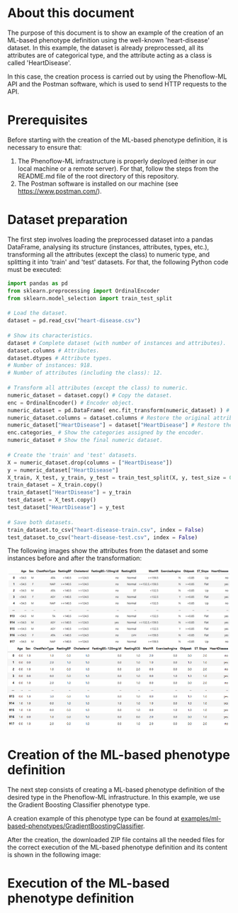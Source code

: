 # About this document

The purpose of this document is to show an example of the creation of an ML-based phenotype definition using the well-known 'heart-disease' dataset. In this example, the dataset is already preprocessed, all its attributes are of categorical type, and the attribute acting as a class is called 'HeartDisease'.

In this case, the creation process is carried out by using the Phenoflow-ML API and the Postman software, which is used to send HTTP requests to the API.

# Prerequisites

Before starting with the creation of the ML-based phenotype definition, it is necessary to ensure that:

  1. The Phenoflow-ML infrastructure is properly deployed (either in our local machine or a remote server). For that, follow the steps from the README.md file of the root directory of this repository.
  2. The Postman software is installed on our machine (see https://www.postman.com/).

# Dataset preparation

The first step involves loading the preprocessed dataset into a pandas DataFrame, analysing its structure (instances, attributes, types, etc.), transforming all the attributes (except the class) to numeric type, and splitting it into 'train' and 'test' datasets. For that, the following Python code must be executed:

```python
import pandas as pd
from sklearn.preprocessing import OrdinalEncoder
from sklearn.model_selection import train_test_split

# Load the dataset.
dataset = pd.read_csv("heart-disease.csv")

# Show its characteristics.
dataset # Complete dataset (with number of instances and attributes).
dataset.columns # Attributes.
dataset.dtypes # Attribute types.
# Number of instances: 918.
# Number of attributes (including the class): 12.

# Transform all attributes (except the class) to numeric.
numeric_dataset = dataset.copy() # Copy the dataset.
enc = OrdinalEncoder() # Encoder object.
numeric_dataset = pd.DataFrame( enc.fit_transform(numeric_dataset) ) # Transform all attributes to numeric.
numeric_dataset.columns = dataset.columns # Restore the original attribute names.
numeric_dataset["HeartDisease"] = dataset["HeartDisease"] # Restore the original class attribute.
enc.categories_ # Show the categories assigned by the encoder.
numeric_dataset # Show the final numeric dataset.

# Create the 'train' and 'test' datasets.
X = numeric_dataset.drop(columns = ["HeartDisease"])
y = numeric_dataset["HeartDisease"]
X_train, X_test, y_train, y_test = train_test_split(X, y, test_size = 0.3, random_state = 100) # Train: 70% ; Test: 30%.
train_dataset = X_train.copy()
train_dataset["HeartDisease"] = y_train
test_dataset = X_test.copy()
test_dataset["HeartDisease"] = y_test

# Save both datasets.
train_dataset.to_csv("heart-disease-train.csv", index = False)
test_dataset.to_csv("heart-disease-test.csv", index = False)
```

The following images show the attributes from the dataset and some instances before and after the transformation:

![Before the transformation](1.PNG "Before the transformation")
![After the transformation](2.PNG "After the transformation")

# Creation of the ML-based phenotype definition

The next step consists of creating a ML-based phenotype definition of the desired type in the Phenoflow-ML infrastructure. In this example, we use the Gradient Boosting Classifier phenotype type.

A creation example of this phenotype type can be found at [examples/ml-based-phenotypes/GradientBoostingClassifier](../../ml-based-phenotypes/GradientBoostingClassifier/README.md).

After the creation, the downloaded ZIP file contains all the needed files for the correct execution of the ML-based phenotype definition and its content is shown in the following image:

# Execution of the ML-based phenotype definition
